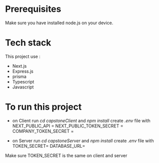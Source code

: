 # Prerequisites

Make sure you have installed node.js on your device.

# Tech stack

This project use :

- Next.js
- Express.js
- prisma
- Typescript
- Javascript

# To run this project

- on Client
  run _cd capstoneClient_ and _npm install_ create _.env_ file with
  NEXT_PUBLIC_API =
  NEXT_PUBLIC_TOKEN_SECRET =
  COMPANY_TOKEN_SECRET =

- on Server
  run _cd capstoneServer_ and _npm install_ create _.env_ file with
  TOKEN_SECRET=
  DATABASE_URL=

Make sure TOKEN_SECRET is the same on client and server
